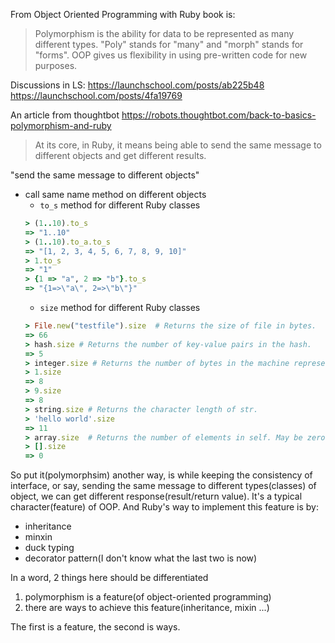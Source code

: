 From Object Oriented Programming with Ruby book is:

> Polymorphism is the ability for data to be represented as many different types. "Poly" stands for "many" and "morph" stands for "forms". OOP gives us flexibility in using pre-written code for new purposes.

Discussions in LS:
https://launchschool.com/posts/ab225b48
https://launchschool.com/posts/4fa19769

An article from thoughtbot
https://robots.thoughtbot.com/back-to-basics-polymorphism-and-ruby

> At its core, in Ruby, it means being able to send the same message to different objects and get different results.

"send the same message to different objects"
  - call same name method on different objects
    - `to_s` method for different Ruby classes
    ```ruby
    > (1..10).to_s
    => "1..10"
    > (1..10).to_a.to_s
    => "[1, 2, 3, 4, 5, 6, 7, 8, 9, 10]"
    > 1.to_s
    => "1"
    > {1 => "a", 2 => "b"}.to_s
    => "{1=>\"a\", 2=>\"b\"}"
    ```
    - `size` method for different Ruby classes
    ```ruby
    > File.new("testfile").size  # Returns the size of file in bytes.
    => 66
    > hash.size # Returns the number of key-value pairs in the hash.
    => 5
    > integer.size # Returns the number of bytes in the machine representation of int (machine dependent).
    > 1.size
    => 8
    > 9.size
    => 8
    > string.size # Returns the character length of str.
    > 'hello world'.size
    => 11
    > array.size  # Returns the number of elements in self. May be zero.
    > [].size
    => 0
    ```

So put it(polymorphsim) another way, is while keeping the consistency of interface, or say, sending the same message to different types(classes) of object, we can get different response(result/return value). It's a typical character(feature) of OOP. And Ruby's way to implement this feature is by:

- inheritance
- minxin
- duck typing
- decorator pattern(I don't know what the last two is now)

In a word, 2 things here should be differentiated
1. polymorphism is a feature(of object-oriented programming)
2. there are ways to achieve this feature(inheritance, mixin ...)

The first is a feature, the second is ways.
